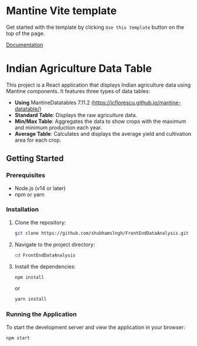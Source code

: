 # Mantine Vite template

Get started with the template by clicking `Use this template` button on the top of the page.

[Documentation](https://mantine.dev/guides/vite/)

# Indian Agriculture Data Table

This project is a React application that displays Indian agriculture data using Mantine components. It features three types of data tables:

- **Using** MantineDatatables 7.11.2 (https://icflorescu.github.io/mantine-datatable/)
- **Standard Table**: Displays the raw agriculture data.
- **Min/Max Table**: Aggregates the data to show crops with the maximum and minimum production each year.
- **Average Table**: Calculates and displays the average yield and cultivation area for each crop.

## Getting Started

### Prerequisites

- Node.js (v14 or later)
- npm or yarn

### Installation

1. Clone the repository:

   ```bash
   git clone https://github.com/shubhamslngh/FrontEndDataAnalysis.git

   ```

2. Navigate to the project directory:

   ```bash
   cd FrontEndDataAnalysis
   ```

3. Install the dependencies:

   ```bash
   npm install
   ```

   or

   ```bash
   yarn install
   ```

### Running the Application

To start the development server and view the application in your browser:

```bash
npm start
```
